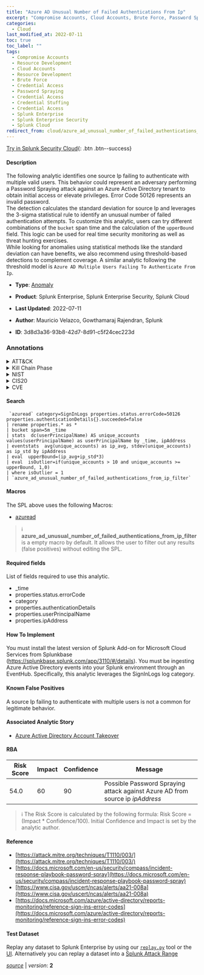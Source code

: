 ```yaml
---
title: "Azure AD Unusual Number of Failed Authentications From Ip"
excerpt: "Compromise Accounts, Cloud Accounts, Brute Force, Password Spraying, Credential Stuffing"
categories:
  - Cloud
last_modified_at: 2022-07-11
toc: true
toc_label: ""
tags:
  - Compromise Accounts
  - Resource Development
  - Cloud Accounts
  - Resource Development
  - Brute Force
  - Credential Access
  - Password Spraying
  - Credential Access
  - Credential Stuffing
  - Credential Access
  - Splunk Enterprise
  - Splunk Enterprise Security
  - Splunk Cloud
redirect_from: cloud/azure_ad_unusual_number_of_failed_authentications_from_ip/
---
```




[Try in Splunk Security Cloud](https://www.splunk.com/en_us/cyber-security.html){: .btn .btn--success}

#### Description

The following analytic identifies one source Ip failing to authenticate with multiple valid users. This behavior could represent an adversary performing a Password Spraying attack against an Azure Active Directory tenant to obtain initial access or elevate privileges. Error Code 50126 represents an invalid password.\
The detection calculates the standard deviation for source Ip and leverages the 3-sigma statistical rule to identify an unusual number of failed authentication attempts. To customize this analytic, users can try different combinations of the `bucket` span time and the calculation of the `upperBound` field. This logic can be used for real time security monitoring as well as threat hunting exercises.\
While looking for anomalies using statistical methods like the standard deviation can have benefits, we also recommend using threshold-based detections to complement coverage. A similar analytic following the threshold model is `Azure AD Multiple Users Failing To Authenticate From Ip`.

- **Type**: [Anomaly](https://github.com/splunk/security_content/wiki/Detection-Analytic-Types)
- **Product**: Splunk Enterprise, Splunk Enterprise Security, Splunk Cloud

- **Last Updated**: 2022-07-11
- **Author**: Mauricio Velazco, Gowthamaraj Rajendran, Splunk
- **ID**: 3d8d3a36-93b8-42d7-8d91-c5f24cec223d

### Annotations
<details>
  <summary>ATT&CK</summary>

<div markdown="1">

#### [ATT&CK](https://attack.mitre.org/)

| ID          | Technique   | Tactic         |
| ----------- | ----------- |--------------- |
| [T1586](https://attack.mitre.org/techniques/T1586/) | Compromise Accounts | Resource Development |

| [T1586.003](https://attack.mitre.org/techniques/T1586/003/) | Cloud Accounts | Resource Development |

| [T1110](https://attack.mitre.org/techniques/T1110/) | Brute Force | Credential Access |

| [T1110.003](https://attack.mitre.org/techniques/T1110/003/) | Password Spraying | Credential Access |

| [T1110.004](https://attack.mitre.org/techniques/T1110/004/) | Credential Stuffing | Credential Access |

</div>
</details>


<details>
  <summary>Kill Chain Phase</summary>

<div markdown="1">

* Weaponization
* Exploitation


</div>
</details>


<details>
  <summary>NIST</summary>

<div markdown="1">

* DE.AE



</div>
</details>

<details>
  <summary>CIS20</summary>

<div markdown="1">

* CIS 10



</div>
</details>

<details>
  <summary>CVE</summary>

<div markdown="1">


</div>
</details>


#### Search

```
 `azuread` category=SignInLogs properties.status.errorCode=50126 properties.authenticationDetails{}.succeeded=false 
| rename properties.* as * 
| bucket span=5m _time 
| stats  dc(userPrincipalName) AS unique_accounts values(userPrincipalName) as userPrincipalName by _time, ipAddress 
| eventstats  avg(unique_accounts) as ip_avg, stdev(unique_accounts) as ip_std by ipAddress 
| eval  upperBound=(ip_avg+ip_std*3) 
| eval  isOutlier=if(unique_accounts > 10 and unique_accounts >= upperBound, 1,0) 
| where isOutlier = 1 
| `azure_ad_unusual_number_of_failed_authentications_from_ip_filter`
```

#### Macros
The SPL above uses the following Macros:
* [azuread](https://github.com/splunk/security_content/blob/develop/macros/azuread.yml)

> :information_source:
> **azure_ad_unusual_number_of_failed_authentications_from_ip_filter** is a empty macro by default. It allows the user to filter out any results (false positives) without editing the SPL.



#### Required fields
List of fields required to use this analytic.
* _time
* properties.status.errorCode
* category
* properties.authenticationDetails
* properties.userPrincipalName
* properties.ipAddress



#### How To Implement
You must install the latest version of Splunk Add-on for Microsoft Cloud Services from Splunkbase (https://splunkbase.splunk.com/app/3110/#/details). You must be ingesting Azure Active Directory events into your Splunk environment through an EventHub. Specifically, this analytic leverages the SignInLogs log category.
#### Known False Positives
A source Ip failing to authenticate with multiple users is not a common for legitimate behavior.

#### Associated Analytic Story
* [Azure Active Directory Account Takeover](/stories/azure_active_directory_account_takeover)




#### RBA

| Risk Score  | Impact      | Confidence   | Message      |
| ----------- | ----------- |--------------|--------------|
| 54.0 | 60 | 90 | Possible Password Spraying attack against Azure AD from source ip $ipAddress$ |


> :information_source:
> The Risk Score is calculated by the following formula: Risk Score = (Impact * Confidence/100). Initial Confidence and Impact is set by the analytic author.


#### Reference

* [https://attack.mitre.org/techniques/T1110/003/](https://attack.mitre.org/techniques/T1110/003/)
* [https://docs.microsoft.com/en-us/security/compass/incident-response-playbook-password-spray](https://docs.microsoft.com/en-us/security/compass/incident-response-playbook-password-spray)
* [https://www.cisa.gov/uscert/ncas/alerts/aa21-008a](https://www.cisa.gov/uscert/ncas/alerts/aa21-008a)
* [https://docs.microsoft.com/azure/active-directory/reports-monitoring/reference-sign-ins-error-codes](https://docs.microsoft.com/azure/active-directory/reports-monitoring/reference-sign-ins-error-codes)



#### Test Dataset
Replay any dataset to Splunk Enterprise by using our [`replay.py`](https://github.com/splunk/attack_data#using-replaypy) tool or the [UI](https://github.com/splunk/attack_data#using-ui).
Alternatively you can replay a dataset into a [Splunk Attack Range](https://github.com/splunk/attack_range#replay-dumps-into-attack-range-splunk-server)




[*source*](https://github.com/splunk/security_content/tree/develop/detections/cloud/azure_ad_unusual_number_of_failed_authentications_from_ip.yml) \| *version*: **2**